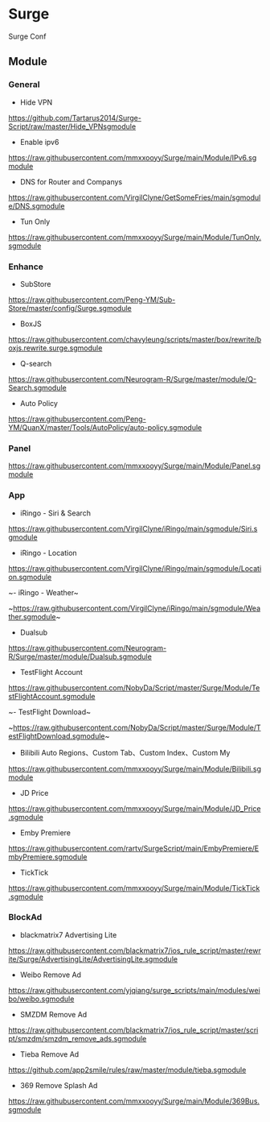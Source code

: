 # Surge
Surge Conf

## Module
### General
 - Hide VPN
 
 https://github.com/Tartarus2014/Surge-Script/raw/master/Hide_VPNsgmodule
 - Enable ipv6
 
 https://raw.githubusercontent.com/mmxxooyy/Surge/main/Module/IPv6.sgmodule
 - DNS for Router and Companys
 
 https://raw.githubusercontent.com/VirgilClyne/GetSomeFries/main/sgmodule/DNS.sgmodule
 - Tun Only
 
 https://raw.githubusercontent.com/mmxxooyy/Surge/main/Module/TunOnly.sgmodule
### Enhance
 - SubStore
 
 https://raw.githubusercontent.com/Peng-YM/Sub-Store/master/config/Surge.sgmodule
 - BoxJS

 https://raw.githubusercontent.com/chavyleung/scripts/master/box/rewrite/boxjs.rewrite.surge.sgmodule
 - Q-search
 
 https://raw.githubusercontent.com/Neurogram-R/Surge/master/module/Q-Search.sgmodule
 - Auto Policy
 
 https://raw.githubusercontent.com/Peng-YM/QuanX/master/Tools/AutoPolicy/auto-policy.sgmodule
### Panel
 https://raw.githubusercontent.com/mmxxooyy/Surge/main/Module/Panel.sgmodule
### App
 - iRingo - Siri & Search
 
 https://raw.githubusercontent.com/VirgilClyne/iRingo/main/sgmodule/Siri.sgmodule
 
 - iRingo - Location
 
 https://raw.githubusercontent.com/VirgilClyne/iRingo/main/sgmodule/Location.sgmodule
 

 ~- iRingo - Weather~
 
 ~https://raw.githubusercontent.com/VirgilClyne/iRingo/main/sgmodule/Weather.sgmodule~
 
 - Dualsub
 
 https://raw.githubusercontent.com/Neurogram-R/Surge/master/module/Dualsub.sgmodule

 - TestFlight Account
 
 https://raw.githubusercontent.com/NobyDa/Script/master/Surge/Module/TestFlightAccount.sgmodule
 
 ~- TestFlight Download~
 
 ~https://raw.githubusercontent.com/NobyDa/Script/master/Surge/Module/TestFlightDownload.sgmodule~
 
 - Bilibili Auto Regions、Custom Tab、Custom Index、Custom My
 
 https://raw.githubusercontent.com/mmxxooyy/Surge/main/Module/Bilibili.sgmodule
 
 - JD Price

 https://raw.githubusercontent.com/mmxxooyy/Surge/main/Module/JD_Price.sgmodule
 
 - Emby Premiere
 
 https://raw.githubusercontent.com/rartv/SurgeScript/main/EmbyPremiere/EmbyPremiere.sgmodule
 
 - TickTick
 
 https://raw.githubusercontent.com/mmxxooyy/Surge/main/Module/TickTick.sgmodule

### BlockAd
 - blackmatrix7 Advertising Lite
 
 https://raw.githubusercontent.com/blackmatrix7/ios_rule_script/master/rewrite/Surge/AdvertisingLite/AdvertisingLite.sgmodule
 
 - Weibo Remove Ad
 
 https://raw.githubusercontent.com/yjqiang/surge_scripts/main/modules/weibo/weibo.sgmodule
 
 - SMZDM Remove Ad
 
 https://raw.githubusercontent.com/blackmatrix7/ios_rule_script/master/script/smzdm/smzdm_remove_ads.sgmodule
 
 - Tieba Remove Ad
 
 https://github.com/app2smile/rules/raw/master/module/tieba.sgmodule
 
 - 369 Remove Splash Ad
 
 https://raw.githubusercontent.com/mmxxooyy/Surge/main/Module/369Bus.sgmodule
